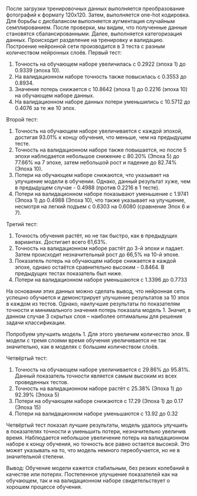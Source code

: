 После загрузки тренировочных данных выполняется преобразование фотографий к формату 120х120. Затем, выполняется one-hot кодировка. Для борьбы с дисбалансом выполняется аугментация случайным семплированием. После проверки, мы видим, что полученные данные становятся сбалансированными. Далее, выполняется категоризация данных. Происходит разделение на тренировку и валидацию.
Построение нейронной сети производится в 3 теста с разным количеством нейронных слоёв. 
Первый тест: 

1)	Точность на обучающем наборе увеличилась с 0.2922 (эпоха 1) до 0.9339 (эпоха 10).
2)	На валидационном наборе точность также повысилась с 0.3553 до 0.8934.
3)	Значение потерь снижается с 10.8642 (эпоха 1) до 0.2216 (эпоха 10) на обучающем наборе данных.
4)	На валидационном наборе данных потери уменьшились с 10.5712 до 0.4076 за те же 10 эпох.

Второй тест:
1)	Точность на обучающем наборе увеличивается с каждой эпохой, достигая 93.01% к концу обучения, что меньше, чем на предыдущем тесте.
2)	Точность на валидационном наборе также повышается, но после 5 эпохи наблюдается небольшое снижение с 80.20% (Эпоха 5) до 77.66% на 7 эпохе, затем небольшой рост и падение до 82.74% (Эпоха 10).
3)	Потери на обучающем наборе снижаются, что указывает на улучшение модели в обучении. Однако, данный результат хуже, чем в предыдущем случае - 0.4988 (против 0.2216 в 1 тесте).
4)	Потери на валидационном наборе показывают уменьшение с 1.9741 (Эпоха 1) до 0.4988 (Эпоха 10), что также указывает на улучшение, несмотря на легкий подъем с 0.6303 на 0.6080 (сравнение Эпох 6 и 7).

Третий тест:
1)	Точность обучения растёт, но не так быстро, как в предыдущих вариантах. Достигает всего 61,63%.
2)	Точность на валидационном наборе растёт до 3-й эпохи и падает. Затем происходит незначительный рост до 66,5% на 10-й эпохе.
3)	Показатель потерь на обучающем наборе снижается в каждой эпохе, однако остаётся сравнительно высоким - 0.8464. В предыдущих тестах показатель был ниже.
4)	Потери на валидационном наборе уменьшаются с 1.3396 до 0.7733

На основании этих данных можно сделать вывод, что нейронная сеть успешно обучается и демонстрирует улучшение результатов за 10 эпох в каждом из тестов. Однако, наилучшие результаты по показателям точности и минимального значения потерь показала модель 1. Значит, в данном случае 3 скрытых слоя – наиболее оптимальны для решения задачи классификации.

Попробуем улучшить модель 1. Для этого увеличим количество эпох. В модели с тремя слоями время обучения увеличивается не так значительно, как в моделях с большим количеством слоёв. 

Четвёртый тест:
1)	Точность на обучающем наборе увеличивается с 29.86% до 95.81%. Данный показатель точности является самым высоким из всех проведенных тестов.
2)	Точность на валидационном наборе растёт с 25.38% (Эпоха 1) до 92.39% (Эпоха 5)
3)	Потери на обучающем наборе снижаются с 17.29 (Эпоха 1) до 0.17 (Эпоха 15)
4)	Потери на валидационном наборе уменьшаются с 13.92 до 0.32

Четвёртый тест показал лучшие результаты, модель удалось улучшить в показателях точности и уменьшить потери, незначительно увеличив время. 
Наблюдается небольшое увеличение потерь на валидационном наборе к концу обучения, но точность все равно остается высокой. Это может указывать на то, что модель немного переобучается, но не в значительной степени.

Вывод: Обучение модели кажется стабильным, без резких колебаний в качестве или потерях. Постепенное улучшение показателей как на обучающем, так и на валидационном наборе свидетельствует о хорошем процессе обучения.
